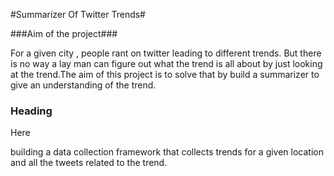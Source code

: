 #Summarizer Of Twitter Trends#

###Aim of the project###

For a given city , people rant on twitter leading to different trends. But there is no way a lay man can figure out what the trend is all 
about by just looking at the trend.The aim of this project is to solve that by build a summarizer to give an understanding of the trend.


### Heading ###


Here 

building a data collection framework 
that collects trends for a given location and all the tweets related to the trend.

